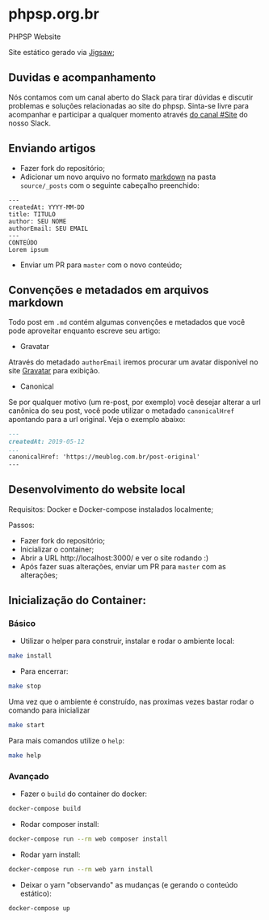 # phpsp.org.br
PHPSP Website

Site estático gerado via [Jigsaw](http://jigsaw.tighten.co);

## Duvidas e acompanhamento
Nós contamos com um canal aberto do Slack para tirar dúvidas e discutir problemas e soluções relacionadas ao site do phpsp.
Sinta-se livre para acompanhar e participar a qualquer momento através [do canal #Site](https://phpsp.slack.com/messages/CHTV7H1KK/)
do nosso Slack.

## Enviando artigos
* Fazer fork do repositório;
* Adicionar um novo arquivo no formato [markdown](https://en.wikipedia.org/wiki/Markdown) na pasta `source/_posts` com o seguinte cabeçalho preenchido:
> 
    ---
    createdAt: YYYY-MM-DD
    title: TITULO
    author: SEU NOME
    authorEmail: SEU EMAIL
    ---
    CONTEÚDO
    Lorem ipsum
* Enviar um PR para `master` com o novo conteúdo;

## Convenções e metadados em arquivos markdown

Todo post em `.md` contém algumas convenções e metadados que você pode aproveitar enquanto escreve seu artigo:

* Gravatar

Através do metadado `authorEmail` iremos procurar um avatar disponível no site [Gravatar](https://gravatar.com) para exibição.

* Canonical

Se por qualquer motivo (um re-post, por exemplo) você desejar alterar a url canônica do seu post, você pode utilizar o metadado
`canonicalHref` apontando para a url original. Veja o exemplo abaixo:

```markdown
---
createdAt: 2019-05-12
...
canonicalHref: 'https://meublog.com.br/post-original'
---
```

## Desenvolvimento do website local
Requisitos: Docker e Docker-compose instalados localmente;

Passos:
* Fazer fork do repositório;
* Inicializar o container;
* Abrir a URL http://localhost:3000/ e ver o site rodando :)
* Após fazer suas alterações, enviar um PR para `master` com as alterações;


## Inicialização do Container:
### Básico
* Utilizar o helper para construir, instalar e rodar o ambiente local:
```sh
make install
```
* Para encerrar:
```sh
make stop
```
Uma vez que o ambiente é construído, nas proximas vezes bastar rodar o comando para inicializar
```sh
make start
```
Para mais comandos utilize o `help`:
```sh
make help
```

### Avançado
* Fazer o `build` do container do docker:
```sh
docker-compose build
```
* Rodar composer install:
```sh
docker-compose run --rm web composer install
```
* Rodar yarn install:
```sh
docker-compose run --rm web yarn install
```
* Deixar o yarn "observando" as mudanças (e gerando o conteúdo estático):
```sh
docker-compose up
```
